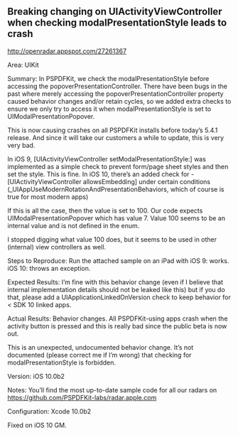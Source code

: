 ## Breaking changing on UIActivityViewController when checking modalPresentationStyle leads to crash

http://openradar.appspot.com/27261367

Area:
UIKit

Summary:
In PSPDFKit, we check the modalPresentationStyle before accessing the popoverPresentationController. There have been bugs in the past where merely accessing the popoverPresentationController property caused behavior changes and/or retain cycles, so we added extra checks to ensure we only try to access it when modalPresentationStyle is set to UIModalPresentationPopover.

This is now causing crashes on all PSPDFKit installs before today’s 5.4.1 release. And since it will take our customers a while to update, this is very very bad.

In iOS 9, [UIActivityViewController setModalPresentationStyle:] was implemented as a simple check to prevent form/page sheet styles and then set the style. This is fine. In iOS 10, there’s an added check for -[UIActivityViewController allowsEmbedding] under certain conditions (_UIAppUseModernRotationAndPresentationBehaviors, which of course is true for most modern apps)

If this is all the case, then the value is set to 100. Our code expects UIModalPresentationPopover which has value 7. Value 100 seems to be an internal value and is not defined in the enum.

I stopped digging what value 100 does, but it seems to be used in other (internal) view controllers as well.

Steps to Reproduce:
Run the attached sample on an iPad with iOS 9: works. iOS 10: throws an exception.

Expected Results:
I’m fine with this behavior change (even if I believe that internal implementation details should not be leaked like this) but if you do that, please add a UIApplicationLinkedOnVersion check to keep behavior for < SDK 10 linked apps.


Actual Results:
Behavior changes. All PSPDFKit-using apps crash when the activity button is pressed and this is really bad since the public beta is now out.

This is an unexpected, undocumented behavior change. It’s not documented (please correct me if I’m wrong) that checking for modalPresentationStyle is forbidden.

Version:
iOS 10.0b2

Notes:
You’ll find the most up-to-date sample code for all our radars on https://github.com/PSPDFKit-labs/radar.apple.com

Configuration:
Xcode 10.0b2

Fixed on iOS 10 GM.
